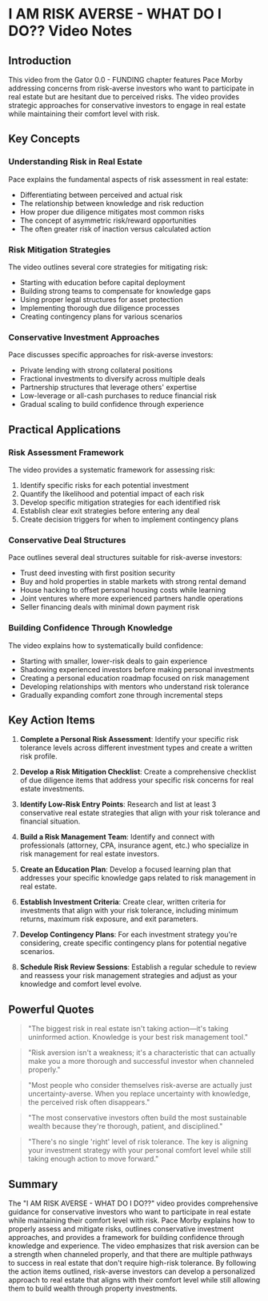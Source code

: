 # I AM RISK AVERSE - WHAT DO I DO?? Video Notes

## Introduction

This video from the Gator 0.0 - FUNDING chapter features Pace Morby addressing concerns from risk-averse investors who want to participate in real estate but are hesitant due to perceived risks. The video provides strategic approaches for conservative investors to engage in real estate while maintaining their comfort level with risk.

## Key Concepts

### Understanding Risk in Real Estate

Pace explains the fundamental aspects of risk assessment in real estate:
- Differentiating between perceived and actual risk
- The relationship between knowledge and risk reduction
- How proper due diligence mitigates most common risks
- The concept of asymmetric risk/reward opportunities
- The often greater risk of inaction versus calculated action

### Risk Mitigation Strategies

The video outlines several core strategies for mitigating risk:
- Starting with education before capital deployment
- Building strong teams to compensate for knowledge gaps
- Using proper legal structures for asset protection
- Implementing thorough due diligence processes
- Creating contingency plans for various scenarios

### Conservative Investment Approaches

Pace discusses specific approaches for risk-averse investors:
- Private lending with strong collateral positions
- Fractional investments to diversify across multiple deals
- Partnership structures that leverage others' expertise
- Low-leverage or all-cash purchases to reduce financial risk
- Gradual scaling to build confidence through experience

## Practical Applications

### Risk Assessment Framework

The video provides a systematic framework for assessing risk:
1. Identify specific risks for each potential investment
2. Quantify the likelihood and potential impact of each risk
3. Develop specific mitigation strategies for each identified risk
4. Establish clear exit strategies before entering any deal
5. Create decision triggers for when to implement contingency plans

### Conservative Deal Structures

Pace outlines several deal structures suitable for risk-averse investors:
- Trust deed investing with first position security
- Buy and hold properties in stable markets with strong rental demand
- House hacking to offset personal housing costs while learning
- Joint ventures where more experienced partners handle operations
- Seller financing deals with minimal down payment risk

### Building Confidence Through Knowledge

The video explains how to systematically build confidence:
- Starting with smaller, lower-risk deals to gain experience
- Shadowing experienced investors before making personal investments
- Creating a personal education roadmap focused on risk management
- Developing relationships with mentors who understand risk tolerance
- Gradually expanding comfort zone through incremental steps

## Key Action Items

1. **Complete a Personal Risk Assessment**: Identify your specific risk tolerance levels across different investment types and create a written risk profile.

2. **Develop a Risk Mitigation Checklist**: Create a comprehensive checklist of due diligence items that address your specific risk concerns for real estate investments.

3. **Identify Low-Risk Entry Points**: Research and list at least 3 conservative real estate strategies that align with your risk tolerance and financial situation.

4. **Build a Risk Management Team**: Identify and connect with professionals (attorney, CPA, insurance agent, etc.) who specialize in risk management for real estate investors.

5. **Create an Education Plan**: Develop a focused learning plan that addresses your specific knowledge gaps related to risk management in real estate.

6. **Establish Investment Criteria**: Create clear, written criteria for investments that align with your risk tolerance, including minimum returns, maximum risk exposure, and exit parameters.

7. **Develop Contingency Plans**: For each investment strategy you're considering, create specific contingency plans for potential negative scenarios.

8. **Schedule Risk Review Sessions**: Establish a regular schedule to review and reassess your risk management strategies and adjust as your knowledge and comfort level evolve.

## Powerful Quotes

> "The biggest risk in real estate isn't taking action—it's taking uninformed action. Knowledge is your best risk management tool."

> "Risk aversion isn't a weakness; it's a characteristic that can actually make you a more thorough and successful investor when channeled properly."

> "Most people who consider themselves risk-averse are actually just uncertainty-averse. When you replace uncertainty with knowledge, the perceived risk often disappears."

> "The most conservative investors often build the most sustainable wealth because they're thorough, patient, and disciplined."

> "There's no single 'right' level of risk tolerance. The key is aligning your investment strategy with your personal comfort level while still taking enough action to move forward."

## Summary

The "I AM RISK AVERSE - WHAT DO I DO??" video provides comprehensive guidance for conservative investors who want to participate in real estate while maintaining their comfort level with risk. Pace Morby explains how to properly assess and mitigate risks, outlines conservative investment approaches, and provides a framework for building confidence through knowledge and experience. The video emphasizes that risk aversion can be a strength when channeled properly, and that there are multiple pathways to success in real estate that don't require high-risk tolerance. By following the action items outlined, risk-averse investors can develop a personalized approach to real estate that aligns with their comfort level while still allowing them to build wealth through property investments.
